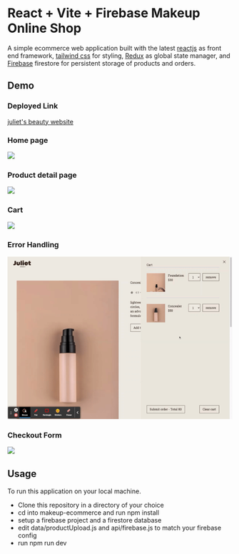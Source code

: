 # React + Vite + Firebase Makeup Online Shop
A simple ecommerce web application built with the latest [reactjs](https://react.dev/) as front end framework, [tailwind css](https://tailwindcss.com/docs/installation) for styling, [Redux](https://redux.js.org/) as global state manager, and [Firebase](https://firebase.google.com/docs/) firestore for persistent storage of products and orders.

## Demo

### Deployed Link
[juliet's beauty website](https://makeupecommerce.vercel.app/)
### Home page
![](https://github.com/juliet-karpah/react-portfolio/blob/main/assets/Vite%20%2B%20React.gif)


### Product detail page
![](https://github.com/juliet-karpah/react-portfolio/blob/main/assets/product-detail.gif)

### Cart
![](https://github.com/juliet-karpah/react-portfolio/blob/main/assets/add-cart.gif)

### Error Handling
![](https://github.com/juliet-karpah/react-portfolio/blob/main/assets/error-handling.gif)

### Checkout Form
![](https://github.com/juliet-karpah/react-portfolio/blob/main/assets/checkout.gif)


## Usage

To run this application on your local machine.
- Clone this repository in a directory of your choice
- cd into makeup-ecommerce and run npm install
- setup a firebase project and a firestore database
- edit data/productUpload.js and api/firebase.js to match your firebase config
- run npm run dev 